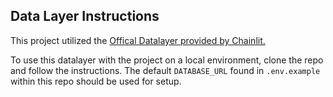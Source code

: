 ## Data Layer Instructions

This project utilized the [Offical Datalayer provided by Chainlit.](https://github.com/Chainlit/chainlit-datalayer)

To use this datalayer with the project on a local environment, clone the repo and follow the instructions. 
The default `DATABASE_URL` found in `.env.example` within this repo should be used for setup.

